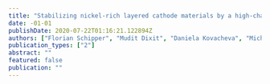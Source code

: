 ```yaml
---
title: "Stabilizing nickel-rich layered cathode materials by a high-charge cation doping strategy: zirconium"
date: -01-01
publishDate: 2020-07-22T01:16:21.122894Z
authors: ["Florian Schipper", "Mudit Dixit", "Daniela Kovacheva", "Michael Talianker", "Ortal Haik", "Judith Grinblat", "Evan M Erickson", "Chandan Ghanty", "Dan T Major", "Boris Markovsky", " others"]
publication_types: ["2"]
abstract: ""
featured: false
publication: ""
---
```



